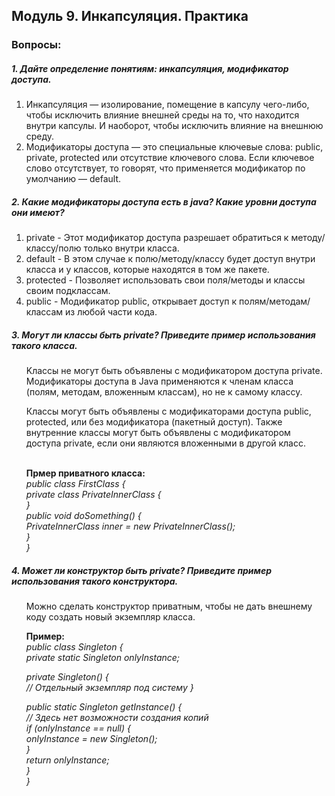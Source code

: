 <h2> Модуль 9. Инкапсуляция. Практика </h2>
<h3> Вопросы:  </h3> 
<h5> 1. Дайте определение понятиям: инкапсуляция, модификатор доступа. </h5>
<ol>
<li>  Инкапсуляция — изолирование, помещение в капсулу чего-либо, чтобы исключить влияние внешней среды на то, что находится внутри капсулы. И наоборот, чтобы исключить влияние на внешнюю среду. </li>
<li> Модификаторы доступа — это специальные ключевые слова: public, private, protected или отсутствие ключевого слова. Если ключевое слово отсутствует, то говорят, что применяется модификатор по умолчанию — default.  </li>
</ol>

<h5> 2. Какие модификаторы доступа есть в java? Какие уровни доступа они имеют? </h5>
<ol>
<li> private -  Этот модификатор доступа разрешает обратиться к методу/классу/полю только внутри класса.  </li>
<li> default - В этом случае к полю/методу/классу будет доступ внутри класса и у классов, которые находятся в том же пакете.   </li>
<li> protected - Позволяет использовать свои поля/методы и классы своим подклассам.  </li>
<li> public - Модификатор public, открывает доступ к полям/методам/классам из любой части кода.   </li>
</ol>

<h5> 3. Могут ли классы быть private? Приведите пример использования такого класса. </h5>
<ol>
 Kлассы не могут быть объявлены с модификатором доступа private. Модификаторы доступа в Java применяются к членам класса (полям, методам, вложенным классам), но не к самому классу. <br>

Классы могут быть объявлены с модификаторами доступа public, protected, или без модификатора (пакетный доступ). Также внутренние классы могут быть объявлены с модификатором доступа private, если они являются вложенными в другой класс.
<br>
<br>

<strong> Прмер приватного класса: </strong> 
<br>
<i> public class FirstClass {<br>
    private class PrivateInnerClass { <br>
    } <br>
      public void doSomething() {<br>
        PrivateInnerClass inner = new PrivateInnerClass();<br>
        }<br>
}</i>

</ol>

<h5> 4. Может ли конструктор быть private? Приведите пример использования такого конструктора. </h5>
<ol>
 Можно сделать конструктор приватным, чтобы не дать внешнему коду создать новый экземпляр класса.  
<br>

<strong> Пример: <br> </strong>
<i> public class Singleton {<br>
private static Singleton onlyInstance;<br>

private Singleton() {<br>
// Отдельный экземпляр под систему
}<br>

public static Singleton getInstance() {<br>
// Здесь нет возможности создания копий<br>
if (onlyInstance == null) {<br>
onlyInstance = new Singleton();<br>
}<br>
return onlyInstance;<br>
}<br>
}<br>
</i>
</ol>

